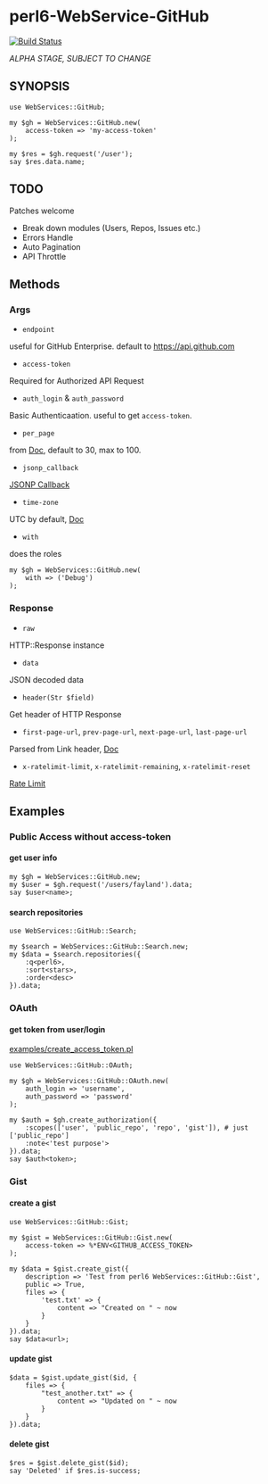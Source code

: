 # perl6-WebService-GitHub

[![Build Status](https://travis-ci.org/fayland/perl6-WebService-GitHub.svg?branch=master)](https://travis-ci.org/fayland/perl6-WebService-GitHub)

*ALPHA STAGE, SUBJECT TO CHANGE*

## SYNOPSIS

    use WebServices::GitHub;

    my $gh = WebServices::GitHub.new(
        access-token => 'my-access-token'
    );

    my $res = $gh.request('/user');
    say $res.data.name;

## TODO

Patches welcome

 * Break down modules (Users, Repos, Issues etc.)
 * Errors Handle
 * Auto Pagination
 * API Throttle

## Methods

### Args

 * `endpoint`

useful for GitHub Enterprise. default to https://api.github.com

 * `access-token`

Required for Authorized API Request

 * `auth_login` & `auth_password`

Basic Authenticaation. useful to get `access-token`.

 * `per_page`

from [Doc](https://developer.github.com/v3/#pagination), default to 30, max to 100.

 * `jsonp_callback`

[JSONP Callback](https://developer.github.com/v3/#json-p-callbacks)

 * `time-zone`

UTC by default, [Doc](https://developer.github.com/v3/#timezones)

 * `with`

 does the roles

```
my $gh = WebServices::GitHub.new(
    with => ('Debug')
);
```

### Response

 * `raw`

HTTP::Response instance

 * `data`

JSON decoded data

 * `header(Str $field)`

Get header of HTTP Response

 * `first-page-url`, `prev-page-url`, `next-page-url`, `last-page-url`

Parsed from Link header, [Doc](https://developer.github.com/v3/#pagination)

 * `x-ratelimit-limit`, `x-ratelimit-remaining`, `x-ratelimit-reset`

[Rate Limit](https://developer.github.com/v3/#rate-limiting)

## Examples

### Public Access without access-token

#### get user info

```
my $gh = WebServices::GitHub.new;
my $user = $gh.request('/users/fayland').data;
say $user<name>;
```

#### search repositories

```
use WebServices::GitHub::Search;

my $search = WebServices::GitHub::Search.new;
my $data = $search.repositories({
    :q<perl6>,
    :sort<stars>,
    :order<desc>
}).data;
```

### OAuth

#### get token from user/login

[examples/create_access_token.pl](examples/create_access_token.pl)

```perl6
use WebServices::GitHub::OAuth;

my $gh = WebServices::GitHub::OAuth.new(
    auth_login => 'username',
    auth_password => 'password'
);

my $auth = $gh.create_authorization({
    :scopes(['user', 'public_repo', 'repo', 'gist']), # just ['public_repo']
    :note<'test purpose'>
}).data;
say $auth<token>;
```

### Gist

#### create a gist

```
use WebServices::GitHub::Gist;

my $gist = WebServices::GitHub::Gist.new(
    access-token => %*ENV<GITHUB_ACCESS_TOKEN>
);

my $data = $gist.create_gist({
    description => 'Test from perl6 WebServices::GitHub::Gist',
    public => True,
    files => {
        'test.txt' => {
            content => "Created on " ~ now
        }
    }
}).data;
say $data<url>;
```

#### update gist

```
$data = $gist.update_gist($id, {
    files => {
        "test_another.txt" => {
            content => "Updated on " ~ now
        }
    }
}).data;
```

#### delete gist

```
$res = $gist.delete_gist($id);
say 'Deleted' if $res.is-success;
```
